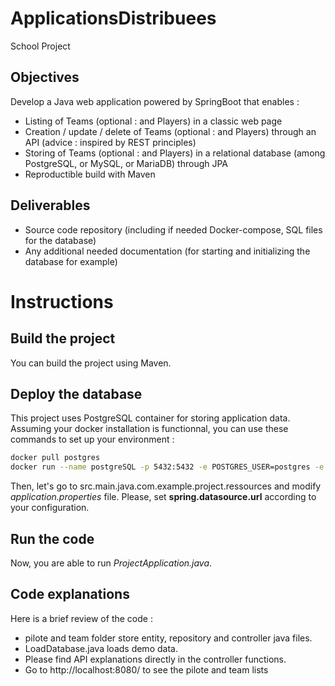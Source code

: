 # ApplicationsDistribuees
School Project

## Objectives 

Develop a Java web application powered by SpringBoot that enables :
- Listing of Teams (optional : and Players) in a classic web page
- Creation / update / delete of Teams (optional : and Players) through an API (advice : inspired by REST principles)
- Storing of Teams (optional : and Players) in a relational database (among PostgreSQL, or MySQL, or MariaDB) through JPA
- Reproductible build with Maven

## Deliverables

- Source code repository (including if needed Docker-compose, SQL files for the database)
- Any additional needed documentation (for starting and initializing the database for example)


# Instructions

## Build the project

You can build the project using Maven.

## Deploy the database

This project uses PostgreSQL container for storing application data.
Assuming your docker installation is functionnal, you can use these commands to set up your environment :  
```bash
docker pull postgres
docker run --name postgreSQL -p 5432:5432 -e POSTGRES_USER=postgres -e POSTGRES_PASSWORD=postgres1234! -e POSTGRES_DB=mydb -d postgres
```
Then, let's go to src.main.java.com.example.project.ressources and modify _application.properties_ file. 
Please, set **spring.datasource.url** according to your configuration.

## Run the code

Now, you are able to run _ProjectApplication.java_.

## Code explanations

Here is a brief review of the code : 
- pilote and team folder store entity, repository and controller java files.
- LoadDatabase.java loads demo data.
- Please find API explanations directly in the controller functions.
- Go to http://localhost:8080/ to see the pilote and team lists